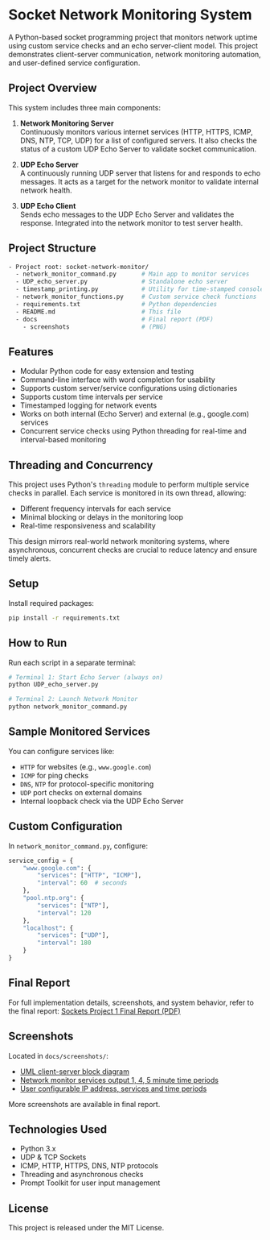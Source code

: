 # Socket Network Monitoring System

A Python-based socket programming project that monitors network uptime using custom service checks and an echo server-client model. This project demonstrates client-server communication, network monitoring automation, and user-defined service configuration.

## Project Overview

This system includes three main components:

1. **Network Monitoring Server**  
   Continuously monitors various internet services (HTTP, HTTPS, ICMP, DNS, NTP, TCP, UDP) for a list of configured servers. It also checks the status of a custom UDP Echo Server to validate socket communication.

2. **UDP Echo Server**  
   A continuously running UDP server that listens for and responds to echo messages. It acts as a target for the network monitor to validate internal network health.

3. **UDP Echo Client**  
   Sends echo messages to the UDP Echo Server and validates the response. Integrated into the network monitor to test server health.

## Project Structure

```bash
- Project root: socket-network-monitor/
  - network_monitor_command.py       # Main app to monitor services
  - UDP_echo_server.py               # Standalone echo server
  - timestamp_printing.py            # Utility for time-stamped console output
  - network_monitor_functions.py     # Custom service check functions
  - requirements.txt                 # Python dependencies
  - README.md                        # This file
  - docs                             # Final report (PDF)
    - screenshots                    # (PNG)
```

## Features

- Modular Python code for easy extension and testing
- Command-line interface with word completion for usability
- Supports custom server/service configurations using dictionaries
- Supports custom time intervals per service
- Timestamped logging for network events
- Works on both internal (Echo Server) and external (e.g., google.com) services
- Concurrent service checks using Python threading for real-time and interval-based monitoring

## Threading and Concurrency

This project uses Python's `threading` module to perform multiple service checks in parallel. Each service is monitored in its own thread, allowing:

- Different frequency intervals for each service
- Minimal blocking or delays in the monitoring loop
- Real-time responsiveness and scalability

This design mirrors real-world network monitoring systems, where asynchronous, concurrent checks are crucial to reduce latency and ensure timely alerts.

## Setup

Install required packages:

```bash
pip install -r requirements.txt
```

## How to Run

Run each script in a separate terminal:

```bash
# Terminal 1: Start Echo Server (always on)
python UDP_echo_server.py

# Terminal 2: Launch Network Monitor
python network_monitor_command.py
```

## Sample Monitored Services

You can configure services like:

- `HTTP` for websites (e.g., `www.google.com`)
- `ICMP` for ping checks
- `DNS`, `NTP` for protocol-specific monitoring
- `UDP` port checks on external domains
- Internal loopback check via the UDP Echo Server

## Custom Configuration

In `network_monitor_command.py`, configure:

```python
service_config = {
    "www.google.com": {
        "services": ["HTTP", "ICMP"],
        "interval": 60  # seconds
    },
    "pool.ntp.org": {
        "services": ["NTP"],
        "interval": 120
    },
    "localhost": {
        "services": ["UDP"],
        "interval": 180
    }
}
```

## Final Report

For full implementation details, screenshots, and system behavior, refer to the final report:
[Sockets Project 1 Final Report (PDF)](docs/Sockets_Project_1_042024_v01.pdf)

## Screenshots

Located in `docs/screenshots/`:

- [UML client-server block diagram](docs/screenshots/1_UML_client-server_block_diagram.png)
- [Network monitor services output 1, 4, 5 minute time periods](docs/screenshots/8_output_1_4_5_min_time_per.png)
- [User configurable IP address, services and time periods](docs/screenshots/10_user_config_ip_addr_services_time_per.png)

More screenshots are available in final report.

## Technologies Used

- Python 3.x
- UDP & TCP Sockets
- ICMP, HTTP, HTTPS, DNS, NTP protocols
- Threading and asynchronous checks
- Prompt Toolkit for user input management

## License

This project is released under the MIT License.

